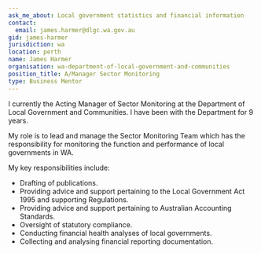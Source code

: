 ```yaml
---
ask_me_about: Local government statistics and financial information
contact:
  email: james.harmer@dlgc.wa.gov.au
gid: james-harmer
jurisdiction: wa
location: perth
name: James Harmer
organisation: wa-department-of-local-government-and-communities
position_title: A/Manager Sector Monitoring
type: Business Mentor
---
```


I currently the Acting Manager of Sector Monitoring at the Department of Local Government and Communities. I have been with the Department for 9 years.

My role is to lead and manage the Sector Monitoring Team which has the responsibility for monitoring the function and performance of local governments in WA.

My key responsibilities include:
- Drafting of publications.
- Providing advice and support pertaining to the Local Government Act 1995 and  supporting Regulations.
- Providing advice and support pertaining to Australian Accounting Standards.
- Oversight of statutory compliance.
- Conducting financial health analyses of local governments.
- Collecting and analysing financial reporting documentation.